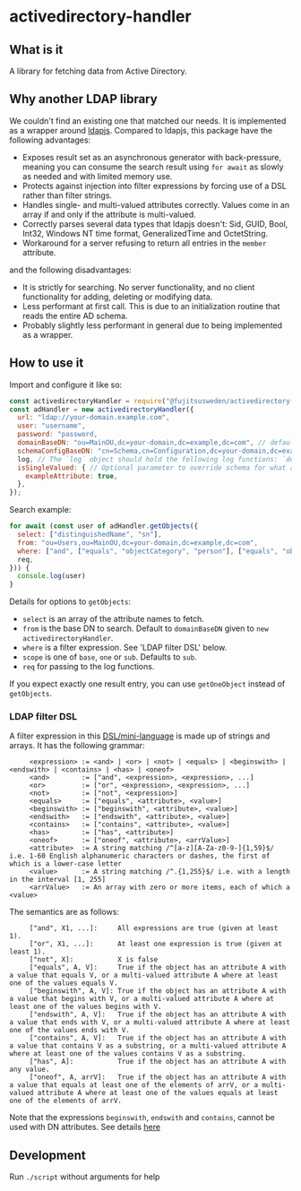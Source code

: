 # activedirectory-handler

## What is it

A library for fetching data from Active Directory.

## Why another LDAP library

We couldn't find an existing one that matched our needs.
It is implemented as a wrapper around [ldapjs](http://ldapjs.org/).
Compared to ldapjs, this package have the following advantages:

* Exposes result set as an asynchronous generator with back-pressure, meaning you can consume the search result using `for await` as slowly as needed and with limited memory use.
* Protects against injection into filter expressions by forcing use of a DSL rather than filter strings.
* Handles single- and multi-valued attributes correctly.
  Values come in an array if and only if the attribute is multi-valued.
* Correctly parses several data types that ldapjs doesn't:
  Sid, GUID, Bool, Int32, Windows NT time format, GeneralizedTime and OctetString.
* Workaround for a server refusing to return all entries in the `member` attribute.

and the following disadvantages:

* It is strictly for searching. No server functionality, and no client functionality for adding, deleting or modifying data.
* Less performant at first call. This is due to an initialization routine that reads the entire AD schema.
* Probably slightly less performant in general due to being implemented as a wrapper.

## How to use it

Import and configure it like so:
```js
const activedirectoryHandler = require("@fujitsusweden/activedirectory-handler");
const adHandler = new activedirectoryHandler({
  url: "ldap://your-domain.example.com",
  user: "username",
  password: "password,
  domainBaseDN: "ou=MainOU,dc=your-domain,dc=example,dc=com", // default value for 'from' option
  schemaConfigBaseDN: "cn=Schema,cn=Configuration,dc=your-domain,dc=example,dc=com",
  log, // The `log` object should hold the following log functions: `debug`, `info`, `warn`, `error` and `critical`. Each log function should be an async function taking arguments `data` and `req`.
  isSingleValued: { // Optional parameter to override schema for what attributes to treat as single- or multi-valued.
    exampleAttribute: true,
  },
});
```

Search example:

```js
for await (const user of adHandler.getObjects({
  select: ["distinguishedName", "sn"],
  from: "ou=Users,ou=MainOU,dc=your-domain,dc=example,dc=com",
  where: ["and", ["equals", "objectCategory", "person"], ["equals", "objectClass", "user"]],
  req,
})) {
  console.log(user)
}
```

Details for options to `getObjects`:

* `select` is an array of the attribute names to fetch.
* `from` is the base DN to search. Default to `domainBaseDN` given to `new activedirectoryHandler`.
* `where` is a filter expression. See 'LDAP filter DSL' below.
* `scope` is one of `base`, `one` or `sub`. Defaults to `sub`.
* `req` for passing to the log functions.

If you expect exactly one result entry, you can use `getOneObject` instead of `getObjects`.

### LDAP filter DSL


A filter expression in this [DSL/mini-language](https://en.wikipedia.org/wiki/Domain-specific_language) is made up of strings and arrays.
It has the following grammar:

```
     <expression> := <and> | <or> | <not> | <equals> | <beginswith> | <endswith> | <contains> | <has> | <oneof>
     <and>        := ["and", <expression>, <expression>, ...]
     <or>         := ["or", <expression>, <expression>, ...]
     <not>        := ["not", <expression>]
     <equals>     := ["equals", <attribute>, <value>]
     <beginswith> := ["beginswith", <attribute>, <value>]
     <endswith>   := ["endswith", <attribute>, <value>]
     <contains>   := ["contains", <attribute>, <value>]
     <has>        := ["has", <attribute>]
     <oneof>      := ["oneof", <attribute>, <arrValue>]
     <attribute>  := A string matching /^[a-z][A-Za-z0-9-]{1,59}$/ i.e. 1-60 English alphanumeric characters or dashes, the first of which is a lower-case letter
     <value>      := A string matching /^.{1,255}$/ i.e. with a length in the interval [1, 255]
     <arrValue>   := An array with zero or more items, each of which a <value>
```

The semantics are as follows:

```
     ["and", X1, ...]:     All expressions are true (given at least 1).
     ["or", X1, ...]:      At least one expression is true (given at least 1).
     ["not", X]:           X is false
     ["equals", A, V]:     True if the object has an attribute A with a value that equals V, or a multi-valued attribute A where at least one of the values equals V.
     ["beginswith", A, V]: True if the object has an attribute A with a value that begins with V, or a multi-valued attribute A where at least one of the values begins with V.
     ["endswith", A, V]:   True if the object has an attribute A with a value that ends with V, or a multi-valued attribute A where at least one of the values ends with V.
     ["contains", A, V]:   True if the object has an attribute A with a value that contains V as a substring, or a multi-valued attribute A where at least one of the values contains V as a substring.
     ["has", A]:           True if the object has an attribute A with any value.
     ["oneof", A, arrV]:   True if the object has an attribute A with a value that equals at least one of the elements of arrV, or a multi-valued attribute A where at least one of the values equals at least one of the elements of arrV.
```

Note that the expressions `beginswith`, `endswith` and `contains`, cannot be used with DN attributes. See details [here](https://social.technet.microsoft.com/wiki/contents/articles/5392.active-directory-ldap-syntax-filters.aspx)

## Development

Run `./script` without arguments for help
